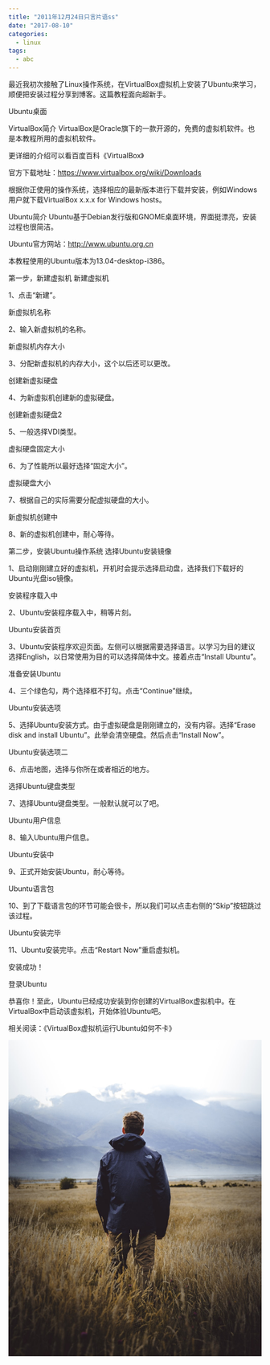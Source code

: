 ```yaml
---
title: "2011年12月24日只言片语ss"
date: "2017-08-10"
categories:
  - linux
tags:
  - abc
---
```

最近我初次接触了Linux操作系统，在VirtualBox虚拟机上安装了Ubuntu来学习，顺便把安装过程分享到博客。这篇教程面向超新手。

Ubuntu桌面

VirtualBox简介
VirtualBox是Oracle旗下的一款开源的，免费的虚拟机软件。也是本教程所用的虚拟机软件。

更详细的介绍可以看百度百科《VirtualBox》

官方下载地址：https://www.virtualbox.org/wiki/Downloads

根据你正使用的操作系统，选择相应的最新版本进行下载并安装，例如Windows用户就下载VirtualBox x.x.x for Windows hosts。

Ubuntu简介
Ubuntu基于Debian发行版和GNOME桌面环境，界面挺漂亮，安装过程也很简洁。

Ubuntu官方网站：http://www.ubuntu.org.cn

本教程使用的Ubuntu版本为13.04-desktop-i386。

第一步，新建虚拟机
新建虚拟机

1、点击“新建”。

新虚拟机名称

2、输入新虚拟机的名称。

新虚拟机内存大小

3、分配新虚拟机的内存大小，这个以后还可以更改。

创建新虚拟硬盘

4、为新虚拟机创建新的虚拟硬盘。

创建新虚拟硬盘2

5、一般选择VDI类型。

虚拟硬盘固定大小

6、为了性能所以最好选择“固定大小”。

虚拟硬盘大小

7、根据自己的实际需要分配虚拟硬盘的大小。

新虚拟机创建中

8、新的虚拟机创建中，耐心等待。

第二步，安装Ubuntu操作系统
选择Ubuntu安装镜像

1、启动刚刚建立好的虚拟机，开机时会提示选择启动盘，选择我们下载好的Ubuntu光盘iso镜像。

安装程序载入中

2、Ubuntu安装程序载入中，稍等片刻。

Ubuntu安装首页

3、Ubuntu安装程序欢迎页面。左侧可以根据需要选择语言。以学习为目的建议选择English，以日常使用为目的可以选择简体中文。接着点击“Install Ubuntu”。

准备安装Ubuntu

4、三个绿色勾，两个选择框不打勾。点击“Continue”继续。

Ubuntu安装选项

5、选择Ubuntu安装方式。由于虚拟硬盘是刚刚建立的，没有内容。选择“Erase disk and install Ubuntu”。此举会清空硬盘。然后点击“Install Now”。

Ubuntu安装选项二

6、点击地图，选择与你所在或者相近的地方。

选择Ubuntu键盘类型

7、选择Ubuntu键盘类型。一般默认就可以了吧。

Ubuntu用户信息

8、输入Ubuntu用户信息。

Ubuntu安装中

9、正式开始安装Ubuntu，耐心等待。

Ubuntu语言包

10、到了下载语言包的环节可能会很卡，所以我们可以点击右侧的“Skip”按钮跳过该过程。

Ubuntu安装完毕

11、Ubuntu安装完毕。点击“Restart Now”重启虚拟机。

安装成功！

登录Ubuntu

恭喜你！至此，Ubuntu已经成功安装到你创建的VirtualBox虚拟机中。在VirtualBox中启动该虚拟机，开始体验Ubuntu吧。

相关阅读：《VirtualBox虚拟机运行Ubuntu如何不卡》

![This is huge](../images/blogs/abc.jpeg)
